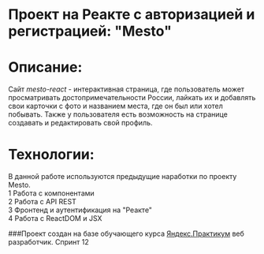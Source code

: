 # Проект на Реакте с авторизацией и регистрацией: **"Mesto"**

# Описание: 
Сайт _mesto-react_ - интерактивная страница, где пользователь может просматривать достопримечательности России, лайкать их и добавлять свои карточки с фото и названием места, где он был или хотел побывать. Также у пользователя есть возможность на странице создавать и редактировать свой профиль.  

# Технологии: 
В данной работе используются предыдущие наработки по проекту Mesto.  
1 Работа с компонентами   
2 Работа с API REST  
3 Фронтенд и аутентификация на "Реакте"  
4 Работа с  ReactDOM и JSX  



###Проект создан на базе обучающего курса [Яндекс.Практикум](https://practicum.yandex.ru/profile/web/) веб разработчик. Спринт 12

